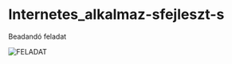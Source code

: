 # Internetes_alkalmaz-sfejleszt-s
Beadandó feladat

![FELADAT](https://user-images.githubusercontent.com/101056985/185425049-baa41f68-ef2a-4845-9955-a7824ea16a84.PNG)
